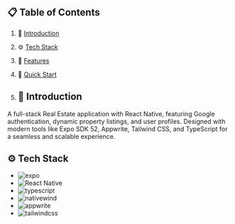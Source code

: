 ## 📋 <a name="table">Table of Contents</a>

1. 🤖 [Introduction](#introduction)
2. ⚙️ [Tech Stack](#tech-stack)
3. 🔋 [Features](#features)
4. 🤸 [Quick Start](#quick-start)

5. ## <a name="introduction">🤖 Introduction</a>

A full-stack Real Estate application with React Native, featuring Google authentication, dynamic property listings, and user profiles. Designed with modern tools like Expo SDK 52, Appwrite, Tailwind CSS, and TypeScript for a seamless and scalable experience.


## <a name="tech-stack">⚙️ Tech Stack</a>

- <img src="https://img.shields.io/badge/-Expo-black?style=for-the-badge&logoColor=white&logo=expo&color=000020" alt="expo" />
- <img src="https://img.shields.io/badge/-React%20Native-black?style=for-the-badge&logo=react&logoColor=white&color=000020" alt="React Native" />
- <img src="https://img.shields.io/badge/-TypeScript-black?style=for-the-badge&logoColor=white&logo=typescript&color=3178C6" alt="typescript" />
- <img src="https://img.shields.io/badge/-Nativewind-black?style=for-the-badge&logoColor=white&logo=nativewind&color=FD366E" alt="nativewind" />
- <img src="https://img.shields.io/badge/-Appwrite-black?style=for-the-badge&logoColor=white&logo=appwrite&color=FD366E" alt="appwrite" />
- <img src="https://img.shields.io/badge/-Tailwind_CSS-black?style=for-the-badge&logoColor=white&logo=tailwindcss&color=06B6D4" alt="tailwindcss" />
